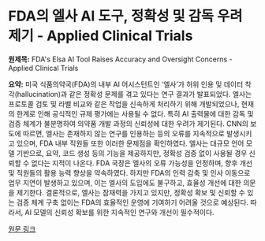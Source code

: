 # FDA의 엘사 AI 도구, 정확성 및 감독 우려 제기 - Applied Clinical Trials

**원제목:** FDA's Elsa AI Tool Raises Accuracy and Oversight Concerns - Applied Clinical Trials

**요약:** 미국 식품의약국(FDA)의 내부 AI 어시스턴트인 ‘엘사’가 허위 인용 및 데이터 착각(hallucination)과 같은 정확성 문제를 겪고 있다는 연구 결과가 발표되었다.  엘사는 프로토콜 검토 및 라벨 비교와 같은 작업을 신속하게 처리하기 위해 개발되었으나, 현재의 한계로 인해 공식적인 규제 평가에는 사용될 수 없다.  특히 AI 출력물에 대한 감독 및 검증 체계가 불분명하여 의약품 개발 과정의 신뢰성에 대한 우려가 제기된다.  CNN의 보도에 따르면, 엘사는 존재하지 않는 연구를 인용하는 등의 오류를 지속적으로 발생시키고 있으며, FDA 내부 직원들 또한 이러한 문제점을 확인하였다.  엘사는 대규모 언어 모델 기반으로, 요약, 코드 생성 등의 기능을 제공하지만, 정확성 검증 없이 사용될 경우 신뢰할 수 없다는 지적이 나온다. FDA 국장은 엘사의 오류 가능성을 인정하며,  향후 개선 및 직원들의 활용 능력 향상을 약속하였다.  하지만 FDA의 인력 감축 및 인사 이동으로 업무 지연이 발생하고 있으며, 이는 엘사의 도입에도 불구하고,  효율성 개선에 대한 의문을 제기한다.  결론적으로,  엘사는 잠재력을 가지고 있지만,  정확성 확보 및 신뢰할 수 있는 검증 체계 구축 없이는  FDA의 효율적인 운영에 기여하기 어려울 것으로 예상된다.  따라서,  AI 모델의 신뢰성 확보를 위한  지속적인 연구와  개선이 필수적이다.

[원문 링크](https://www.appliedclinicaltrialsonline.com/view/fda-elsa-ai-tool-raises-accuracy-and-oversight-concerns)
